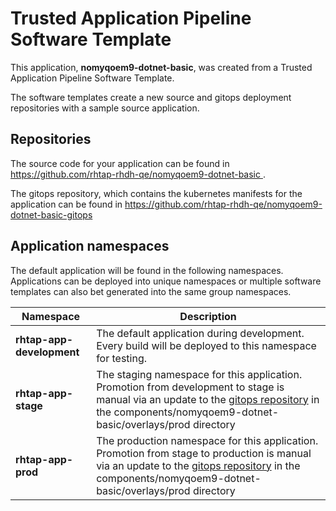 # Trusted Application Pipeline Software Template

This application, **nomyqoem9-dotnet-basic**, was created from a Trusted Application Pipeline Software Template.

The software templates create a new source and gitops deployment repositories with a sample source application. 

## Repositories

The source code for your application can be found in [https://github.com/rhtap-rhdh-qe/nomyqoem9-dotnet-basic ](https://github.com/rhtap-rhdh-qe/nomyqoem9-dotnet-basic ).
 
The gitops repository, which contains the kubernetes manifests for the application can be found in 
[https://github.com/rhtap-rhdh-qe/nomyqoem9-dotnet-basic-gitops ](https://github.com/rhtap-rhdh-qe/nomyqoem9-dotnet-basic-gitops ) 

## Application namespaces 

The default application will be found in the following namespaces. Applications can be deployed into unique namespaces or multiple software templates can also bet generated into the same group namespaces.  

|  Namespace   |  Description   |  
| -------- | -------- |   
| **rhtap-app-development** | The default application during development. Every build will be deployed to this namespace for testing. | 
| **rhtap-app-stage** | The staging namespace for this application. Promotion from development to stage is manual via an update to the [gitops repository](https://github.com/rhtap-rhdh-qe/nomyqoem9-dotnet-basic-gitops ) in the components/nomyqoem9-dotnet-basic/overlays/prod directory |  
| **rhtap-app-prod** | The production namespace for this application. Promotion from stage to production is manual via an update to the [gitops repository](https://github.com/rhtap-rhdh-qe/nomyqoem9-dotnet-basic-gitops ) in the components/nomyqoem9-dotnet-basic/overlays/prod directory | 